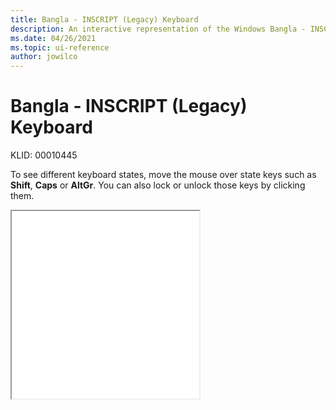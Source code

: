 ```yaml
---
title: Bangla - INSCRIPT (Legacy) Keyboard
description: An interactive representation of the Windows Bangla - INSCRIPT (Legacy) keyboard. To see different keyboard states, click or move the mouse over the state keys.
ms.date: 04/26/2021
ms.topic: ui-reference
author: jowilco
---
```


# Bangla - INSCRIPT (Legacy) Keyboard

KLID: 00010445

To see different keyboard states, move the mouse over state keys such as **Shift**, **Caps** or **AltGr**. You can also lock or unlock those keys by clicking them.

<iframe src="kbdinbe1.html" height="300"></iframe>
